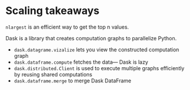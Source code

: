 # Scaling takeaways

`nlargest` is an efficient way to get the top n values.

Dask is a library that creates computation graphs
to parallelize Python.

- `dask.datagrame.vizalize`
  lets you view the constructed computation graph
- `dask.dataframe.compute`
  fetches the data—
  Dask is lazy
- `dask.distributed.Client`
  is used to execute multiple graphs efficiently
  by reusing shared computations
- `dask.dataframe.merge` to merge Dask DataFrame
